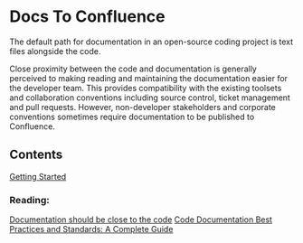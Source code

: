 # Docs To Confluence

The default path for documentation in an open-source coding project is text files alongside the code.

Close proximity between the code and documentation is generally perceived to making reading and maintaining the documentation easier for the developer team. This provides compatibility with the existing toolsets and collaboration conventions including source control, ticket management and pull requests. However, non-developer stakeholders and corporate conventions sometimes require documentation to be published to Confluence.

## Contents

[Getting Started](getting_started.md)

### Reading:

[Documentation should be close to the code](https://principles.dev/p/documentation-should-be-close-to-the-code)
[Code Documentation Best Practices and Standards: A Complete Guide](https://blog.codacy.com/code-documentation)
